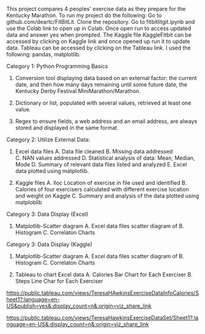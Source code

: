   This project  compares 4 peoples' exercise data as they   prepare for the Kentucky  Marathon.
To run my project do the following: Go to github.com/deartc/FitBitLit.  Clone the repository.  Go to fitbitlitgit.ipynb and use the Colab link to open up in Colab.
Once open  run to  access updated data and answer yes when prompted. The Kaggle file KaggleFitbit can be accessed by clicking on Kaggle link and once opened up run it to update data.  Tableau can be accessed by clicking on the Tableau link. I used the following: pandas, matplotlib.  
  
 
Category 1: Python Programming Basics

1. Conversion tool displaying data based on an external factor: the current date, and then  how many days remaining until some future date, the Kentucky Derby Festival MiniMarathon/Marathon. 
 
2. Dictionary or list, populated with several values, retrieved at least one value.

3. Regex to ensure  fields, a web address and an email address, are always stored and displayed in the same format. 
 
 
 
Category 2: Utilize External Data:
 
1. Excel data files 
A. Data file cleaned
B. Missing data addressed  
C. NAN values addressed
D. Statistical analysis of data: Mean, Median, Mode
D. Summary of relevant data files listed and analyzed 
E. Excel data plotted using matplotlib.


2. Kaggle files
A. Iloc Location of exercise in file used and identified 
B. Calories of four  exercisers calculated with different exercise location and weight on Kaggle 
C. Summary and analysis of the data plotted using matploblib



Category 3: Data Display (Excel)
1. Matplotlib-Scatter diagram 
A.  Excel data files scatter diagram of
B.  Histogram 
C.  Correlaton Charts



Category 3: Data Display (Kaggle)
1. Matplotlib-Scatter diagram 
A.  Excel data files scatter diagram of
B.  Histogram 
C.  Correlaton Charts



2. Tableau to chart Excel data
A.  Calories Bar  Chart  for Each Exerciser
B.  Steps Line Char for Each Exerciser

https://public.tableau.com/views/TeresaHAwkinsExerciseDataInfoCalories/Sheet1?:language=en-US&publish=yes&:display_count=n&:origin=viz_share_link



https://public.tableau.com/views/TeresaHawkinsExerciseDataSet/Sheet1?:language=en-US&:display_count=n&:origin=viz_share_link








  


